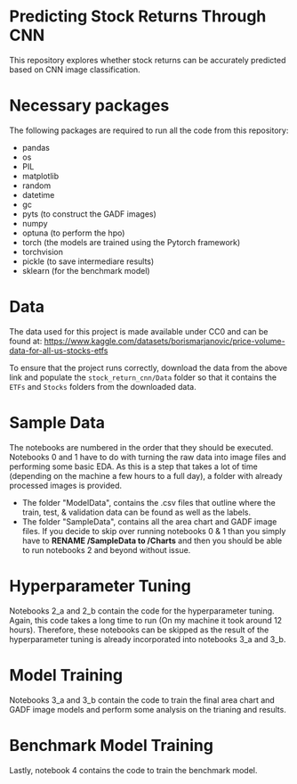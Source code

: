 # Predicting Stock Returns Through CNN

This repository explores whether stock returns can be accurately predicted based on CNN image classification.

# Necessary packages

The following packages are required to run all the code from this repository:

- pandas
- os
- PIL
- matplotlib
- random
- datetime
- gc
- pyts (to construct the GADF images)
- numpy
- optuna (to perform the hpo)
- torch (the models are trained using the Pytorch framework)
- torchvision
- pickle (to save intermediare results)
- sklearn (for the benchmark model)

# Data

The data used for this project is made available under CC0 and can be found at: https://www.kaggle.com/datasets/borismarjanovic/price-volume-data-for-all-us-stocks-etfs

To ensure that the project runs correctly, download the data from the above link and populate the `stock_return_cnn/Data` folder so that it contains the `ETFs` and `Stocks` folders from the downloaded data.

# Sample Data

The notebooks are numbered in the order that they should be executed. Notebooks 0 and 1 have to do with turning the raw data into image files and performing some basic EDA. As this is a step that takes a lot of time (depending on the machine a few hours to a full day), a folder with already processed images is provided.

- The folder "ModelData", contains the .csv files that outline where the train, test, & validation data can be found as well as the labels.
- The folder "SampleData", contains all the area chart and GADF image files. If you decide to skip over running notebooks 0 & 1 than you simply have to **RENAME /SampleData to /Charts** and then you should be able to run notebooks 2 and beyond without issue.

# Hyperparameter Tuning

Notebooks 2_a and 2_b contain the code for the hyperparameter tuning. Again, this code takes a long time to run (On my machine it took around 12 hours). Therefore, these notebooks can be skipped as the result of the hyperparameter tuning is already incorporated into notebooks 3_a and 3_b.

# Model Training

Notebooks 3_a and 3_b contain the code to train the final area chart and GADF image models and perform some analysis on the trianing and results.

# Benchmark Model Training

Lastly, notebook 4 contains the code to train the benchmark model.